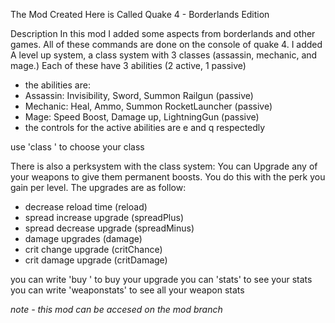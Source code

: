 The Mod Created Here is Called Quake 4 - Borderlands Edition

Description
In this mod I added some aspects from borderlands and other games.
All of these commands are done on the console of quake 4.
I added A level up system, a class system with 3 classes (assassin, mechanic, and mage.)
Each of these have 3 abilities (2 active, 1 passive)
- the abilities are:
- Assassin: Invisibility, Sword, Summon Railgun (passive)
- Mechanic: Heal, Ammo, Summon RocketLauncher (passive)
- Mage: Speed Boost, Damage up, LightningGun (passive)
- the controls for the active abilities are e and q respectedly

use 'class <className>' to choose your class

There is also a perksystem with the class system:
You can Upgrade any of your weapons to give them permanent boosts. You do this with the perk you gain per level.
The upgrades are as follow:
- decrease reload time (reload)
- spread increase upgrade (spreadPlus)
- spread decrease upgrade (spreadMinus)
- damage upgrades (damage)
- crit change upgrade (critChance)
- crit damage upgrade (critDamage)

you can write 'buy <upgradeName>' to buy your upgrade
you can 'stats' to see your stats
you can write 'weaponstats' to see all your weapon stats

*note - this mod can be accesed on the mod branch*
